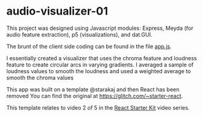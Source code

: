 audio-visualizer-01
===========================

This project was designed using Javascript modules: Express, Meyda (for audio feature extraction), p5 (visualizations), and dat.GUI.

The brunt of the client side coding can be found in the file [app.js](https://github.com/dylandawk/audio-visualizer-01/blob/master/app/app.js).

I essentially created a visualizer that uses the chroma feature and loudness feature to create circular arcs in varying gradients. I averaged a sample of loudness values to smooth the loudness and used a weighted average to smooth the chroma values



This app was built on a template @starakaj and then React has been removed You can find the original at https://glitch.com/~starter-react.

This template relates to video 2 of 5 in the [React Starter Kit](https://glitch.com/react-starter-kit) video series.
